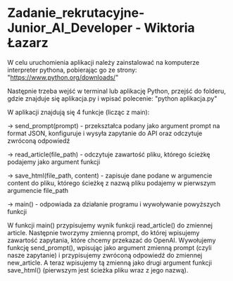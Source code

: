 # Zadanie_rekrutacyjne-Junior_AI_Developer - Wiktoria Łazarz

W celu uruchomienia aplikacji należy zainstalować na komputerze interpreter pythona, pobierając go ze strony:
"https://www.python.org/downloads/"

Następnie trzeba wejść w terminal lub aplikację Python, przejść do folderu, gdzie znajduje się aplikacja.py i wpisać polecenie:
"python aplikacja.py"


W aplikacji znajdują się 4 funkcje (licząc z main):

-> send_prompt(prompt) - przekształca podany jako argument prompt na format JSON, konfiguruje i wysyła zapytanie do API oraz odczytuje zwróconą odpowiedź

-> read_article(file_path) - odczytuje zawartość pliku, którego ścieżkę podajemy jako argument funkcji

-> save_html(file_path, content) - zapisuje dane podane w argumencie content do pliku, którego ścieżkę z nazwą pliku podajemy w pierwszym argumencie file_path

-> main() -  odpowiada za działanie programu i wywoływanie powyższych funkcji

W funkcji main() przypisujemy wynik funkcji read_article() do zmiennej article. Następnie tworzymy zmienną prompt, do której wpisujemy zawartość zapytania, które chcemy przekazać do OpenAI. Wywołujemy funkcję send_prompt(), wpisując jako argument zmienną prompt (czyli nasze zapytanie) i przypisujemy zwróconą odpowiedź do zmiennej new_article. A teraz wpisujemy tą zmienną jako drugi argument funkcji save_html() (pierwszym jest ścieżka pliku wraz z jego nazwą). 